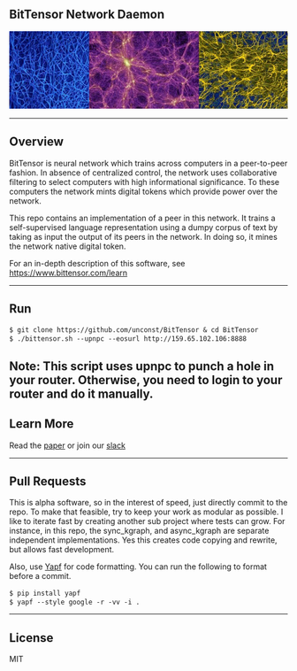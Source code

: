 ## BitTensor Network Daemon

<img src="assets/mycellium.jpeg" width="1000" />

---

## Overview

BitTensor is neural network which trains across computers in a peer-to-peer fashion. In absence of centralized control, the network uses collaborative filtering to select computers with high informational significance. To these computers the network mints digital tokens which provide power over the network. 

This repo contains an implementation of a peer in this network. It trains a self-supervised language representation using a dumpy corpus of text by taking as input the output of its peers in the network. In doing so, it mines the network native digital token.

For an in-depth description of this software, see https://www.bittensor.com/learn

---
## Run
```
$ git clone https://github.com/unconst/BitTensor & cd BitTensor
$ ./bittensor.sh --upnpc --eosurl http://159.65.102.106:8888
```
Note: This script uses upnpc to punch a hole in your router. Otherwise, you need to login to your router and do it manually.
---

## Learn More

Read the [paper](https://www.bittensor.com/learn) or join our [slack](https://bittensor.slack.com/)

---

## Pull Requests

This is alpha software, so in the interest of speed, just directly commit to the repo. To make that feasible, try to keep your work as modular as possible. I like to iterate fast by creating another sub project where tests can grow. For instance, in this repo, the sync_kgraph, and async_kgraph are separate independent implementations. Yes this creates code copying and rewrite, but allows fast development.

Also, use [Yapf](https://github.com/google/yapf) for code formatting. You can run the following to format before a commit.
```
$ pip install yapf
$ yapf --style google -r -vv -i .
```

---

## License

MIT
